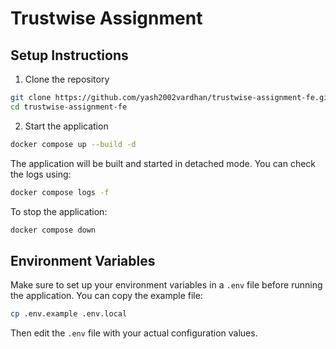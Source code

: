 # Trustwise Assignment

## Setup Instructions

1. Clone the repository
```bash
git clone https://github.com/yash2002vardhan/trustwise-assignment-fe.git
cd trustwise-assignment-fe
```

2. Start the application
```bash
docker compose up --build -d
```

The application will be built and started in detached mode. You can check the logs using:
```bash
docker compose logs -f
```

To stop the application:
```bash
docker compose down
```

## Environment Variables

Make sure to set up your environment variables in a `.env` file before running the application. You can copy the example file:
```bash
cp .env.example .env.local
```

Then edit the `.env` file with your actual configuration values.
